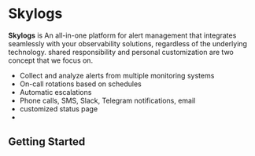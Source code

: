 
# Skylogs 


  **Skylogs** is An all-in-one platform for alert management that integrates seamlessly with your observability solutions, regardless of the underlying technology.  shared responsibility and personal customization are two concept that we focus on. 

 -   Collect and analyze alerts from multiple monitoring systems
-   On-call rotations based on schedules
-   Automatic escalations 
-   Phone calls, SMS, Slack, Telegram notifications, email
-   customized status page
-   

## Getting Started



